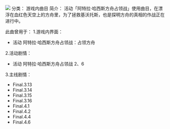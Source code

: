 ![](//static.kivo.wiki/images/music/cover/R28F6ljxGhzAMxcz2bPA8OCtXCAiYzEP.png)
分类： 游戏内曲目
简介：
活动「阿特拉·哈西斯方舟占领战」使用曲目，在漂浮在血红色天空上的方舟里，为了拯救基沃托斯，也是探明方舟的真相的作战正在进行中。

此曲曾用于：
1.游戏内界面：
 - 活动 阿特拉·哈西斯方舟占领战：占领方舟

2.活动剧情：
 - 活动 阿特拉·哈西斯方舟占领战 2、6

3.主线剧情：
 - Final.3.13
 - Final.3.14
 - Final.3.15
 - Final.3.16
 - Final.4.1
 - Final.4.2
 - Final.4.4
 - Final.4.6
